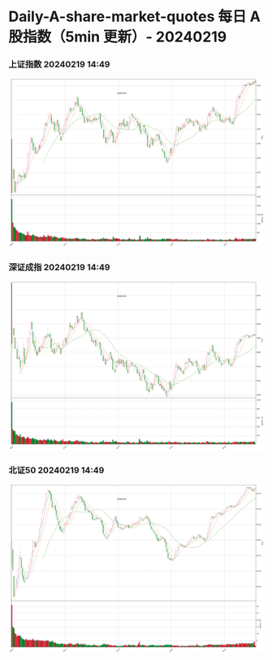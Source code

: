 
# Daily-A-share-market-quotes 每日 A 股指数（5min 更新）- 20240219

### 上证指数 20240219 14:49
![](./fig/2024/2/20240219-sh000001.png)

### 深证成指 20240219 14:49
![](./fig/2024/2/20240219-sz399001.png)

### 北证50 20240219 14:49
![](./fig/2024/2/20240219-bj899050.png)
